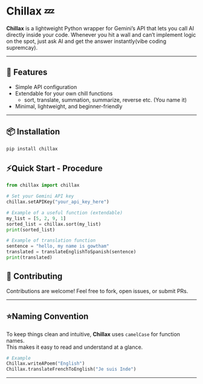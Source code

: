 # Chillax 💤

**Chillax** is a lightweight Python wrapper for Gemini’s API that lets you call AI directly inside your code.  Whenever you hit a wall and can’t implement logic on the spot, just ask AI and get the answer instantly(vibe coding supremcay).


---

## 🚀 Features

- Simple API configuration
- Extendable for your own chill functions
	- sort, translate, summation, summarize, reverse etc. (You name it)
- Minimal, lightweight, and beginner-friendly

---

## 📦 Installation

```bash
pip install chillax
```

## ⚡Quick Start - Procedure

```python
from chillax import chillax

# Set your Gemini API key
chillax.setAPIKey("your_api_key_here")

# Example of a useful function (extendable)
my_list = [5, 2, 9, 1]
sorted_list = chillax.sort(my_list)
print(sorted_list)

# Example of translation function
sentence = "hello, my name is gowtham"
translated = translateEnglishToSpanish(sentence)
print(translated)
```

## 🤝 Contributing

Contributions are welcome! Feel free to fork, open issues, or submit PRs.

---

## ⭐Naming Convention

To keep things clean and intuitive, **Chillax** uses `camelCase` for function names.  
This makes it easy to read and understand at a glance.  

```python
# Example
Chillax.writeAPoem("English")                            
Chillax.translateFrenchToEnglish("Je suis Inde")                  
```

---
